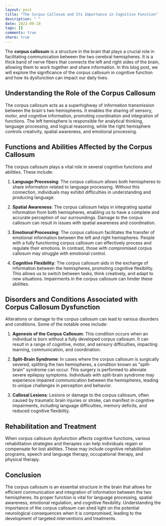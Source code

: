 ```yaml
---
layout: post
title: "The Corpus Callosum and Its Importance in Cognitive Function"
description: " "
date: 2023-09-18
tags: []
comments: true
share: true
---
```


The **corpus callosum** is a structure in the brain that plays a crucial role in facilitating communication between the two cerebral hemispheres. It is a thick band of nerve fibers that connects the left and right sides of the brain, allowing them to work together and share information. In this blog post, we will explore the significance of the corpus callosum in cognitive function and how its dysfunction can impact our daily lives.

## Understanding the Role of the Corpus Callosum

The corpus callosum acts as a superhighway of information transmission between the brain's two hemispheres. It enables the sharing of sensory, motor, and cognitive information, promoting coordination and integration of functions. The left hemisphere is responsible for analytical thinking, language processing, and logical reasoning, while the right hemisphere controls creativity, spatial awareness, and emotional processing.

## Functions and Abilities Affected by the Corpus Callosum

The corpus callosum plays a vital role in several cognitive functions and abilities. These include:

1. **Language Processing**: The corpus callosum allows both hemispheres to share information related to language processing. Without this connection, individuals may exhibit difficulties in understanding and producing language.

2. **Spatial Awareness**: The corpus callosum helps in integrating spatial information from both hemispheres, enabling us to have a complete and accurate perception of our surroundings. Damage to the corpus callosum can result in issues with spatial awareness and coordination.

3. **Emotional Processing**: The corpus callosum facilitates the transfer of emotional information between the left and right hemispheres. People with a fully functioning corpus callosum can effectively process and regulate their emotions. In contrast, those with compromised corpus callosum may struggle with emotional control.

4. **Cognitive Flexibility**: The corpus callosum aids in the exchange of information between the hemispheres, promoting cognitive flexibility. This allows us to switch between tasks, think creatively, and adapt to new situations. Impairments in the corpus callosum can hinder these abilities.

## Disorders and Conditions Associated with Corpus Callosum Dysfunction

Alterations or damage to the corpus callosum can lead to various disorders and conditions. Some of the notable ones include:

1. **Agenesis of the Corpus Callosum**: This condition occurs when an individual is born without a fully developed corpus callosum. It can result in a range of cognitive, motor, and sensory difficulties, impacting learning, communication, and coordination.

2. **Split-Brain Syndrome**: In cases where the corpus callosum is surgically severed, splitting the two hemispheres, a condition known as "split-brain" syndrome can occur. This surgery is performed to alleviate severe epilepsy symptoms. Individuals with split-brain syndrome may experience impaired communication between the hemispheres, leading to unique challenges in perception and behavior.

3. **Callosal Lesions**: Lesions or damage to the corpus callosum, often caused by traumatic brain injuries or stroke, can manifest in cognitive impairments, including language difficulties, memory deficits, and reduced cognitive flexibility.

## Rehabilitation and Treatment

When corpus callosum dysfunction affects cognitive functions, various rehabilitation strategies and therapies can help individuals regain or compensate for lost abilities. These may include cognitive rehabilitation programs, speech and language therapy, occupational therapy, and physical therapy.

## Conclusion

The corpus callosum is an essential structure in the brain that allows for efficient communication and integration of information between the two hemispheres. Its proper function is vital for language processing, spatial awareness, emotional regulation, and cognitive flexibility. Understanding the importance of the corpus callosum can shed light on the potential neurological consequences when it is compromised, leading to the development of targeted interventions and treatments.